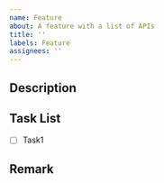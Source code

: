 ```yaml
---
name: Feature
about: A feature with a list of APIs
title: ''
labels: Feature 
assignees: ''
---
```


## Description
<!-- 설명 -->

## Task List
<!-- 각각의 API 업무 -->

- [ ] Task1

## Remark
<!-- 특이사항 -->
